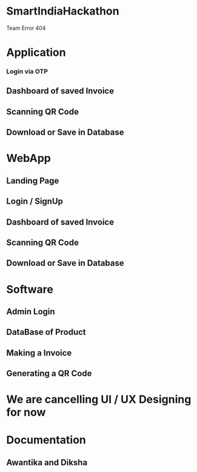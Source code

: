 # SmartIndiaHackathon
Team Error 404

# Application
### Login via OTP
## Dashboard of saved Invoice
## Scanning QR Code
## Download or Save in Database

# WebApp
## Landing Page
## Login / SignUp
## Dashboard of saved Invoice
## Scanning QR Code
## Download or Save in Database

# Software
## Admin Login
## DataBase of Product
## Making a Invoice
## Generating a QR Code

# We are cancelling UI / UX Designing for now

# Documentation
## Awantika and Diksha

